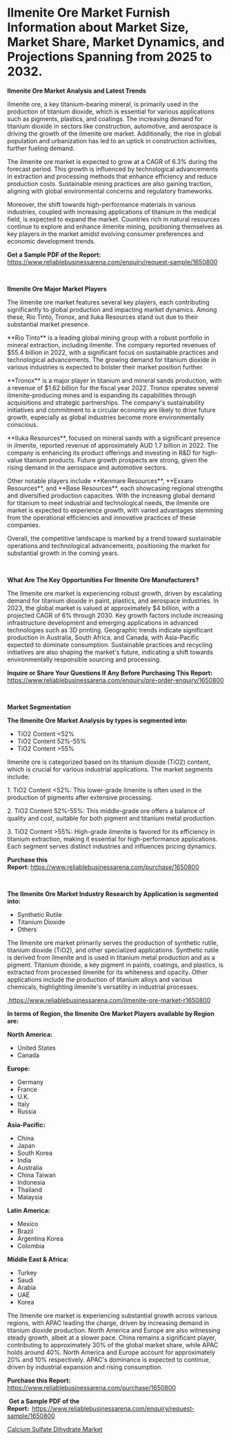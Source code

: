 <p><h1>Ilmenite Ore Market Furnish Information about Market Size, Market Share, Market Dynamics, and Projections Spanning from 2025 to 2032.</h1></p><p><strong>Ilmenite Ore Market Analysis and Latest Trends</strong></p>
<p><p>Ilmenite ore, a key titanium-bearing mineral, is primarily used in the production of titanium dioxide, which is essential for various applications such as pigments, plastics, and coatings. The increasing demand for titanium dioxide in sectors like construction, automotive, and aerospace is driving the growth of the ilmenite ore market. Additionally, the rise in global population and urbanization has led to an uptick in construction activities, further fueling demand.</p><p>The ilmenite ore market is expected to grow at a CAGR of 6.3% during the forecast period. This growth is influenced by technological advancements in extraction and processing methods that enhance efficiency and reduce production costs. Sustainable mining practices are also gaining traction, aligning with global environmental concerns and regulatory frameworks.</p><p>Moreover, the shift towards high-performance materials in various industries, coupled with increasing applications of titanium in the medical field, is expected to expand the market. Countries rich in natural resources continue to explore and enhance ilmenite mining, positioning themselves as key players in the market amidst evolving consumer preferences and economic development trends.</p></p>
<p><strong>Get a Sample PDF of the Report:&nbsp;</strong> <a href="https://www.reliablebusinessarena.com/enquiry/request-sample/1650800?utm_campaign=1948&utm_medium=2&utm_source=Github&utm_content=ia&utm_term=31032025&utm_id=ilmenite-ore">https://www.reliablebusinessarena.com/enquiry/request-sample/1650800</a></p>
<p>&nbsp;</p>
<p><strong>Ilmenite Ore Major Market Players</strong></p>
<p><p>The ilmenite ore market features several key players, each contributing significantly to global production and impacting market dynamics. Among these, Rio Tinto, Tronox, and Iluka Resources stand out due to their substantial market presence.</p><p>**Rio Tinto** is a leading global mining group with a robust portfolio in mineral extraction, including ilmenite. The company reported revenues of $55.4 billion in 2022, with a significant focus on sustainable practices and technological advancements. The growing demand for titanium dioxide in various industries is expected to bolster their market position further.</p><p>**Tronox** is a major player in titanium and mineral sands production, with a revenue of $1.62 billion for the fiscal year 2022. Tronox operates several ilmenite-producing mines and is expanding its capabilities through acquisitions and strategic partnerships. The company's sustainability initiatives and commitment to a circular economy are likely to drive future growth, especially as global industries become more environmentally conscious.</p><p>**Iluka Resources**, focused on mineral sands with a significant presence in ilmenite, reported revenue of approximately AUD 1.7 billion in 2022. The company is enhancing its product offerings and investing in R&D for high-value titanium products. Future growth prospects are strong, given the rising demand in the aerospace and automotive sectors.</p><p>Other notable players include **Kenmare Resources**, **Exxaro Resources**, and **Base Resources**, each showcasing regional strengths and diversified production capacities. With the increasing global demand for titanium to meet industrial and technological needs, the ilmenite ore market is expected to experience growth, with varied advantages stemming from the operational efficiencies and innovative practices of these companies. </p><p>Overall, the competitive landscape is marked by a trend toward sustainable operations and technological advancements, positioning the market for substantial growth in the coming years.</p></p>
<p>&nbsp;</p>
<p><strong>What Are The Key Opportunities For Ilmenite Ore Manufacturers?</strong></p>
<p><p>The Ilmenite ore market is experiencing robust growth, driven by escalating demand for titanium dioxide in paint, plastics, and aerospace industries. In 2023, the global market is valued at approximately $4 billion, with a projected CAGR of 6% through 2030. Key growth factors include increasing infrastructure development and emerging applications in advanced technologies such as 3D printing. Geographic trends indicate significant production in Australia, South Africa, and Canada, with Asia-Pacific expected to dominate consumption. Sustainable practices and recycling initiatives are also shaping the market's future, indicating a shift towards environmentally responsible sourcing and processing.</p></p>
<p><strong>Inquire or Share Your Questions If Any Before Purchasing This Report:</strong> <a href="https://www.reliablebusinessarena.com/enquiry/pre-order-enquiry/1650800?utm_campaign=1948&utm_medium=2&utm_source=Github&utm_content=ia&utm_term=31032025&utm_id=ilmenite-ore">https://www.reliablebusinessarena.com/enquiry/pre-order-enquiry/1650800</a></p>
<p>&nbsp;</p>
<p><strong>Market Segmentation</strong></p>
<p><strong>The Ilmenite Ore Market Analysis by types is segmented into:</strong></p>
<p><ul><li>TiO2 Content <52%</li><li>TiO2 Content 52%-55%</li><li>TiO2 Content >55%</li></ul></p>
<p><p>Ilmenite ore is categorized based on its titanium dioxide (TiO2) content, which is crucial for various industrial applications. The market segments include:</p><p>1. TiO2 Content <52%: This lower-grade ilmenite is often used in the production of pigments after extensive processing.</p><p>2. TiO2 Content 52%-55%: This middle-grade ore offers a balance of quality and cost, suitable for both pigment and titanium metal production.</p><p>3. TiO2 Content >55%: High-grade ilmenite is favored for its efficiency in titanium extraction, making it essential for high-performance applications. Each segment serves distinct industries and influences pricing dynamics.</p></p>
<p><strong>Purchase this Report:&nbsp;</strong><a href="https://www.reliablebusinessarena.com/purchase/1650800?utm_campaign=1948&utm_medium=2&utm_source=Github&utm_content=ia&utm_term=31032025&utm_id=ilmenite-ore">https://www.reliablebusinessarena.com/purchase/1650800</a></p>
<p>&nbsp;</p>
<p><strong>The Ilmenite Ore Market Industry Research by Application is segmented into:</strong></p>
<p><ul><li>Synthetic Rutile</li><li>Titanium Dioxide</li><li>Others</li></ul></p>
<p><p>The Ilmenite ore market primarily serves the production of synthetic rutile, titanium dioxide (TiO2), and other specialized applications. Synthetic rutile is derived from ilmenite and is used in titanium metal production and as a pigment. Titanium dioxide, a key pigment in paints, coatings, and plastics, is extracted from processed ilmenite for its whiteness and opacity. Other applications include the production of titanium alloys and various chemicals, highlighting ilmenite's versatility in industrial processes.</p></p>
<p><a href="https://www.reliablebusinessarena.com/ilmenite-ore-market-r1650800?utm_campaign=1948&utm_medium=2&utm_source=Github&utm_content=ia&utm_term=31032025&utm_id=ilmenite-ore">&nbsp;https://www.reliablebusinessarena.com/ilmenite-ore-market-r1650800</a></p>
<p><strong>In terms of Region, the Ilmenite Ore Market Players available by Region are:</strong></p>
<p>
    <p> <strong> North America: </strong>
        <ul>
            <li>United States</li>
            <li>Canada</li>
        </ul>
        </p> 
    <p> <strong> Europe: </strong>
        <ul>
            <li>Germany</li>
            <li>France</li>
            <li>U.K.</li>
            <li>Italy</li>
            <li>Russia</li>
        </ul>
        </p> 
    <p> <strong> Asia-Pacific: </strong>
        <ul>
            <li>China</li>
            <li>Japan</li>
            <li>South Korea</li>
            <li>India</li>
            <li>Australia</li>
            <li>China Taiwan</li>
            <li>Indonesia</li>
            <li>Thailand</li>
            <li>Malaysia</li>
        </ul>
        </p> 
    <p> <strong> Latin America: </strong>
        <ul>
            <li>Mexico</li>
            <li>Brazil</li>
            <li>Argentina Korea</li>
            <li>Colombia</li>
        </ul>
        </p> 
    <p> <strong> Middle East & Africa: </strong>
        <ul>
            <li>Turkey</li>
            <li>Saudi</li>
            <li>Arabia</li>
            <li>UAE</li>
            <li>Korea</li>
        </ul>
    </p>
    </p>
<p><p>The Ilmenite ore market is experiencing substantial growth across various regions, with APAC leading the charge, driven by increasing demand in titanium dioxide production. North America and Europe are also witnessing steady growth, albeit at a slower pace. China remains a significant player, contributing to approximately 30% of the global market share, while APAC holds around 40%. North America and Europe account for approximately 20% and 10% respectively. APAC's dominance is expected to continue, driven by industrial expansion and rising consumption.</p></p>
<p><strong>Purchase this Report: </strong><a href="https://www.reliablebusinessarena.com/purchase/1650800?utm_campaign=1948&utm_medium=2&utm_source=Github&utm_content=ia&utm_term=31032025&utm_id=ilmenite-ore">https://www.reliablebusinessarena.com/purchase/1650800</a></p>
<p>&nbsp;<strong>Get a Sample PDF of the Report:&nbsp;&nbsp;</strong><a href="https://www.reliablebusinessarena.com/enquiry/request-sample/1650800?utm_campaign=1948&utm_medium=2&utm_source=Github&utm_content=ia&utm_term=31032025&utm_id=ilmenite-ore">https://www.reliablebusinessarena.com/enquiry/request-sample/1650800</a></p>
<p><strong></strong></p>
<p><p><a href="https://github.com/rahu1506/Market-Research-Report-List-7/blob/main/calcium-sulfate-dihydrate-market.md?utm_campaign=1948&utm_medium=2&utm_source=Github&utm_content=ia&utm_term=31032025&utm_id=ilmenite-ore">Calcium Sulfate Dihydrate Market</a></p></p>